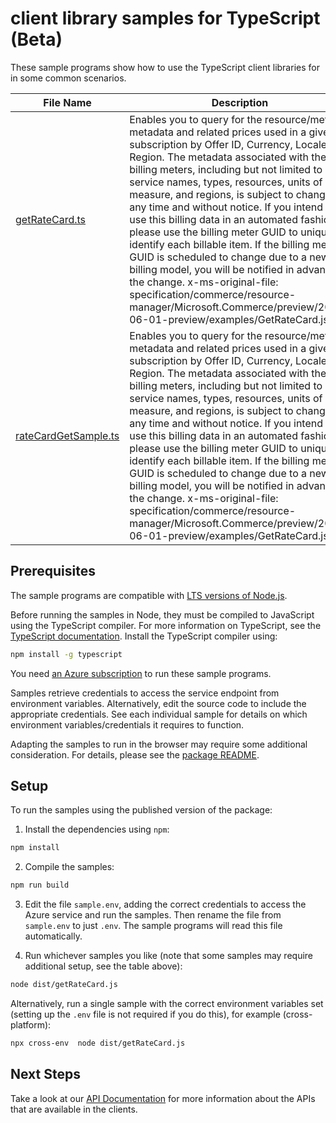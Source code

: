 # client library samples for TypeScript (Beta)

These sample programs show how to use the TypeScript client libraries for in some common scenarios.

| **File Name**                             | **Description**                                                                                                                                                                                                                                                                                                                                                                                                                                                                                                                                                                                                                                                                                                                                              |
| ----------------------------------------- | ------------------------------------------------------------------------------------------------------------------------------------------------------------------------------------------------------------------------------------------------------------------------------------------------------------------------------------------------------------------------------------------------------------------------------------------------------------------------------------------------------------------------------------------------------------------------------------------------------------------------------------------------------------------------------------------------------------------------------------------------------------ |
| [getRateCard.ts][getratecard]             | Enables you to query for the resource/meter metadata and related prices used in a given subscription by Offer ID, Currency, Locale and Region. The metadata associated with the billing meters, including but not limited to service names, types, resources, units of measure, and regions, is subject to change at any time and without notice. If you intend to use this billing data in an automated fashion, please use the billing meter GUID to uniquely identify each billable item. If the billing meter GUID is scheduled to change due to a new billing model, you will be notified in advance of the change. x-ms-original-file: specification/commerce/resource-manager/Microsoft.Commerce/preview/2015-06-01-preview/examples/GetRateCard.json |
| [rateCardGetSample.ts][ratecardgetsample] | Enables you to query for the resource/meter metadata and related prices used in a given subscription by Offer ID, Currency, Locale and Region. The metadata associated with the billing meters, including but not limited to service names, types, resources, units of measure, and regions, is subject to change at any time and without notice. If you intend to use this billing data in an automated fashion, please use the billing meter GUID to uniquely identify each billable item. If the billing meter GUID is scheduled to change due to a new billing model, you will be notified in advance of the change. x-ms-original-file: specification/commerce/resource-manager/Microsoft.Commerce/preview/2015-06-01-preview/examples/GetRateCard.json |

## Prerequisites

The sample programs are compatible with [LTS versions of Node.js](https://github.com/nodejs/release#release-schedule).

Before running the samples in Node, they must be compiled to JavaScript using the TypeScript compiler. For more information on TypeScript, see the [TypeScript documentation][typescript]. Install the TypeScript compiler using:

```bash
npm install -g typescript
```

You need [an Azure subscription][freesub] to run these sample programs.

Samples retrieve credentials to access the service endpoint from environment variables. Alternatively, edit the source code to include the appropriate credentials. See each individual sample for details on which environment variables/credentials it requires to function.

Adapting the samples to run in the browser may require some additional consideration. For details, please see the [package README][package].

## Setup

To run the samples using the published version of the package:

1. Install the dependencies using `npm`:

```bash
npm install
```

2. Compile the samples:

```bash
npm run build
```

3. Edit the file `sample.env`, adding the correct credentials to access the Azure service and run the samples. Then rename the file from `sample.env` to just `.env`. The sample programs will read this file automatically.

4. Run whichever samples you like (note that some samples may require additional setup, see the table above):

```bash
node dist/getRateCard.js
```

Alternatively, run a single sample with the correct environment variables set (setting up the `.env` file is not required if you do this), for example (cross-platform):

```bash
npx cross-env  node dist/getRateCard.js
```

## Next Steps

Take a look at our [API Documentation][apiref] for more information about the APIs that are available in the clients.

[getratecard]: https://github.com/Azure/azure-sdk-for-js/blob/main/sdk/commerce/arm-commerce/samples/v4/typescript/src/getRateCard.ts
[ratecardgetsample]: https://github.com/Azure/azure-sdk-for-js/blob/main/sdk/commerce/arm-commerce/samples/v4/typescript/src/rateCardGetSample.ts
[apiref]: https://docs.microsoft.com/javascript/api/@azure/arm-commerce?view=azure-node-preview
[freesub]: https://azure.microsoft.com/free/
[package]: https://github.com/Azure/azure-sdk-for-js/tree/main/sdk/commerce/arm-commerce/README.md
[typescript]: https://www.typescriptlang.org/docs/home.html
